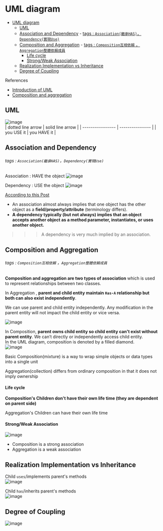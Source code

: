 # UML diagram

- [UML diagram](#uml-diagram)
  - [UML](#uml)
  - [Association and Dependency](#association-and-dependency)
          - [tags : `Association(繼承HAS)`，`Dependency(實現Use)`](#tags--association繼承hasdependency實現use)
  - [Composition and Aggregation](#composition-and-aggregation)
          - [tags : `Composition互相依賴` ，`Aggregation整體依賴成員`](#tags--composition互相依賴-aggregation整體依賴成員)
      - [Life cycle](#life-cycle)
      - [Strong/Weak Association](#strongweak-association)
  - [Realization Implementation vs Inheritance](#realization-implementation-vs-inheritance)
  - [Degree of Coupling](#degree-of-coupling)

References
- [Introduction of UML](https://spicyboyd.blogspot.com/2018/07/umlclass-diagram-relationships.html)  
- [Composition and aggregation](https://www.tutorialspoint.com/difference-between-composition-and-aggregation)  


## UML

![image](https://user-images.githubusercontent.com/68631186/126488408-65750f74-b5f5-431e-8a81-0fda94b6f206.png)  
| dotted line arrow | solid line arrow |
| ----------------- | ---------------- |
| you USE it        | you HAVE it |



## Association and Dependency

###### tags : `Association(繼承HAS)`，`Dependency(實現Use)`

Association : HAVE the object
![image](https://user-images.githubusercontent.com/68631186/126490747-f2af8080-a6e5-45d9-b948-3e299086dd18.png)

Dependency : USE the object
![image](https://user-images.githubusercontent.com/68631186/126490824-cc757e91-15d9-4cc8-a912-91e6f7960e62.png)

[According to this Post](https://stackoverflow.com/questions/1230889/difference-between-association-and-dependency)   
- An association almost always implies that one object has the other object as a **field/property/attribute** (terminology differs).  
- **A dependency typically (but not always) implies that an object accepts another object as a method parameter, instantiates, or uses another object.** 

>>> A dependency is very much implied by an association.  

## Composition and Aggregation


###### tags : `Composition互相依賴` ，`Aggregation整體依賴成員`

**Composition and aggregation are two types of association** which is used to represent relationships between two classes.  

In Aggregation , **parent and child entity maintain `Has-A` relationship but both can also exist independently**. 

We can use parent and child entity independently. Any modification in the parent entity will not impact the child entity or vice versa. 

![image](https://user-images.githubusercontent.com/68631186/126583667-5f2562b1-add7-4e2e-a265-ac0a490efdc5.png)

In Composition, **parent owns child entity so child entity can't exist without parent entity**. We can’t directly or independently access child entity.   
In the UML diagram, composition is denoted by a filled diamond.   
![image](https://user-images.githubusercontent.com/68631186/126583753-714eed3e-417f-454f-af68-47ce310719a4.png)


Basic 
Composition(mixture) is a way to wrap simple objects or data types into a single unit   

 Aggregation(collection) differs from ordinary composition in that it does not imply ownership  

#### Life cycle   

**Composition's Children don't have their own life time (they are dependent on parent side)**   

Aggregation's Children can have their own life time   

#### Strong/Weak Association

![image](https://user-images.githubusercontent.com/68631186/126583718-b070baaa-2090-4b58-9c3b-1da935138176.png)
- Composition is a strong association  
- Aggregation is a weak association   

## Realization Implementation vs Inheritance

Child `uses`/implements parent's methods  
![image](https://user-images.githubusercontent.com/68631186/126583945-e7bb0a51-86a1-42a1-8070-f608579dd95a.png)  

Child `has`/inherits parent's methods  
![image](https://user-images.githubusercontent.com/68631186/126583992-3c0bc38c-37d2-4e5b-b353-f80047bd9b88.png) 


## Degree of Coupling 

![image](https://user-images.githubusercontent.com/68631186/126583854-150d63bc-3bd5-4dd1-b0fe-7f7138de1e71.png)
